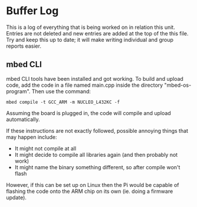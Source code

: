# Buffer Log
This is a log of everything that is being worked on in relation this unit.
Entries are not deleted and new entries are added at the top of the this file.
Try and keep this up to date; it will make writing individual and group reports
easier.

## mbed CLI
mbed CLI tools have been installed and got working. To build and upload code,
add the code in a file named main.cpp inside the directory "mbed-os-program".
Then use the command:

`mbed compile -t GCC_ARM -m NUCLEO_L432KC -f`

Assuming the board is plugged in, the code will compile and upload automatically.

If these instructions are not exactly followed, possible annoying things that may
happen include:

* It might not compile at all
* It might decide to compile all libraries again (and then probably not work)
* It might name the binary something different, so after compile won't flash

However, if this can be set up on Linux then the Pi would be capable of flashing the code onto the ARM chip on its own (ie. doing a firmware update).